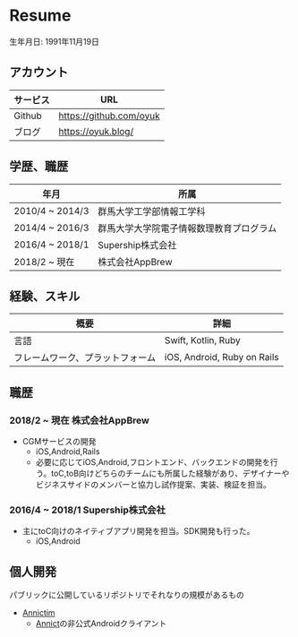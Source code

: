 # Resume
生年月日: 1991年11月19日

## アカウント

|  サービス  |  URL  |
| ---- | ---- |
| Github | https://github.com/oyuk
| ブログ  | https://oyuk.blog/ 

## 学歴、職歴

|  年月  |  所属  |
| ---- | ---- |
|  2010/4 ~ 2014/3  |  群馬大学工学部情報工学科  |
|  2014/4 ~ 2016/3  |  群馬大学大学院電子情報数理教育プログラム  |
|  2016/4 ~ 2018/1  |  Supership株式会社 |
|  2018/2 ~ 現在     | 株式会社AppBrew

## 経験、スキル

|  概要 |  詳細  |
| ---- | ---- |
| 言語 | Swift, Kotlin, Ruby |
| フレームワーク、プラットフォーム| iOS, Android, Ruby on Rails |


## 職歴
### 2018/2 ~ 現在 株式会社AppBrew
- CGMサービスの開発
  - iOS,Android,Rails
  - 必要に応じてiOS,Android,フロントエンド、バックエンドの開発を行う。toC,toB向けどちらのチームにも所属した経験があり、デザイナーやビジネスサイドのメンバーと協力し試作提案、実装、検証を担当。

### 2016/4 ~ 2018/1 Supership株式会社
- 主にtoC向けのネイティブアプリ開発を担当。SDK開発も行った。
  - iOS,Android

## 個人開発

パブリックに公開しているリポジトリでそれなりの規模があるもの
- [Annictim](https://github.com/oyuk/Annictim)
  - [Annict](https://annict.com/)の非公式Androidクライアント
